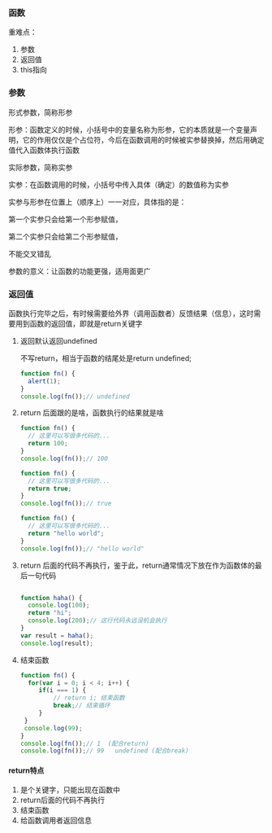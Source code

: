 ### 函数



重难点：

1. 参数
2. 返回值
3. this指向 





### 参数

形式参数，简称形参

形参：函数定义的时候，小括号中的变量名称为形参，它的本质就是一个变量声明，它的作用仅仅是个占位符，今后在函数调用的时候被实参替换掉，然后用确定值代入函数体执行函数



实际参数，简称实参

实参：在函数调用的时候，小括号中传入具体（确定）的数值称为实参

实参与形参在位置上（顺序上）一一对应，具体指的是：

第一个实参只会给第一个形参赋值，

第二个实参只会给第二个形参赋值，

不能交叉错乱



参数的意义：让函数的功能更强，适用面更广



### 返回值

函数执行完毕之后，有时候需要给外界（调用函数者）反馈结果（信息），这时需要用到函数的返回值，即就是return关键字

1. 返回默认返回undefined

   不写return，相当于函数的结尾处是return undefined;

   ```js
   function fn() {
     alert(1);
   }
   console.log(fn());// undefined
   ```

2. return 后面跟的是啥，函数执行的结果就是啥

   ```js
   function fn() {
     // 这里可以写很多代码的...
     return 100;
   }
   console.log(fn());// 100
   
   function fn() {
     // 这里可以写很多代码的...
     return true;
   }
   console.log(fn());// true
   
   function fn() {
     // 这里可以写很多代码的...
     return "hello world";
   }
   console.log(fn());// "hello world"
   ```

3. return 后面的代码不再执行，鉴于此，return通常情况下放在作为函数体的最后一句代码

   ```js
   
   function haha() {
     console.log(100);
     return "hi";
     console.log(200);// 这行代码永远没机会执行 
   }
   var result = haha();
   console.log(result);
   ```

4. 结束函数

   ```js
   function fn() {
     for(var i = 0; i < 4; i++) {
     	if(i === 1) {
     		// return i; 结束函数
     		break;// 结束循环 
     	}
   	}
   	console.log(99);
   }
   console.log(fn());// 1  (配合return)
   console.log(fn());// 99   undefined (配合break)
   ```

   

#### return特点

1. 是个关键字，只能出现在函数中
2. return后面的代码不再执行 
3. 结束函数
4. 给函数调用者返回信息







































































































#### 





